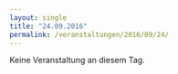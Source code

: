 ```yaml
---
layout: single
title: "24.09.2016"
permalink: /veranstaltungen/2016/09/24/
---
```


Keine Veranstaltung an diesem Tag.

